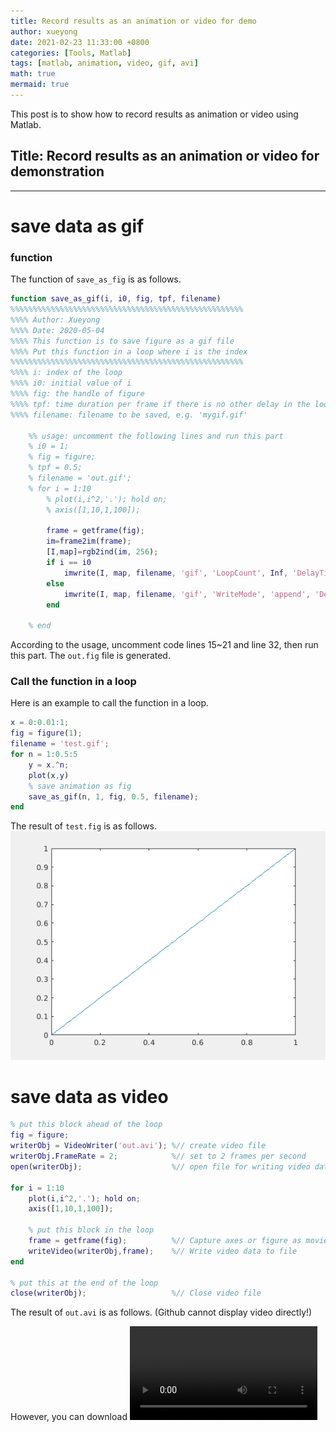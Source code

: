 ```yaml
---
title: Record results as an animation or video for demo
author: xueyong
date: 2021-02-23 11:33:00 +0800
categories: [Tools, Matlab]
tags: [matlab, animation, video, gif, avi]
math: true
mermaid: true
---
```


This post is to show how to record results as animation or video using Matlab.


## Title: Record results as an animation or video for demonstration
---
# save data as gif
### function
The function of `save_as_fig` is as follows.

```matlab
function save_as_gif(i, i0, fig, tpf, filename)
%%%%%%%%%%%%%%%%%%%%%%%%%%%%%%%%%%%%%%%%%%%%%%%%%%%%
%%%% Author: Xueyong
%%%% Date: 2020-05-04
%%%% This function is to save figure as a gif file
%%%% Put this function in a loop where i is the index
%%%%%%%%%%%%%%%%%%%%%%%%%%%%%%%%%%%%%%%%%%%%%%%%%%%%
%%%% i: index of the loop
%%%% i0: initial value of i
%%%% fig: the handle of figure
%%%% tpf: time duration per frame if there is no other delay in the loop, e.g. 0.3
%%%% filename: filename to be saved, e.g. 'mygif.gif'

    %% usage: uncomment the following lines and run this part
    % i0 = 1;
    % fig = figure;
    % tpf = 0.5;
    % filename = 'out.gif';
    % for i = 1:10
        % plot(i,i^2,'.'); hold on;
        % axis([1,10,1,100]);

        frame = getframe(fig);
        im=frame2im(frame);
        [I,map]=rgb2ind(im, 256);
        if i == i0
            imwrite(I, map, filename, 'gif', 'LoopCount', Inf, 'DelayTime', tpf);%LoopCount=Inf, means continuous loop; LoopCount=0, the animation plays once.
        else
            imwrite(I, map, filename, 'gif', 'WriteMode', 'append', 'DelayTime', tpf);
        end

    % end
```

According to the usage, uncomment code lines 15~21 and line 32, then run this part. The `out.fig` file is generated.

### Call the function in a loop

Here is an example to call the function in a loop.

```matlab
x = 0:0.01:1;
fig = figure(1);
filename = 'test.gif';
for n = 1:0.5:5
    y = x.^n;
    plot(x,y)
    % save animation as fig
    save_as_gif(n, 1, fig, 0.5, filename);
end
```

The result of `test.fig` is as follows.
![avatar](https://raw.githubusercontent.com/ntuzxy/ntuzxy.github.io/master/assets/figs/matlab/save_as_gif_test.gif "Save As GIF")



# save data as video

```matlab
% put this block ahead of the loop
fig = figure;
writerObj = VideoWriter('out.avi'); %// create video file
writerObj.FrameRate = 2;            %// set to 2 frames per second
open(writerObj);                    %// open file for writing video data

for i = 1:10
    plot(i,i^2,'.'); hold on;
    axis([1,10,1,100]);

    % put this block in the loop
    frame = getframe(fig);          %// Capture axes or figure as movie frame
    writeVideo(writerObj,frame);    %// Write video data to file
end

% put this at the end of the loop
close(writerObj);                   %// Close video file
```

The result of `out.avi` is as follows. (Github cannot display video directly!)

However, you can download
![here](https://raw.githubusercontent.com/ntuzxy/ntuzxy.github.io/master/figs/matlab/save_as_avi.avi "Save As AVI")
